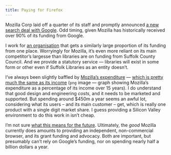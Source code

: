 ```yaml
---
title: Paying for Firefox
---
```


Mozilla Corp laid off a quarter of its staff and promptly announced [a new search deal with Google](https://www.linux-magazine.com/Online/News/Mozilla-Lays-Off-Staff-Receives-More-Cash). Odd timing, given Mozilla has historically received over 90% of its funding from Google.

I work for [an organisation](https://www.suffolklibraries.co.uk) that gets a similarly large proportion of its funding from one place. Worryingly for Mozilla, it’s even more reliant on its main competitor’s largesse than libraries are on funding from Suffolk County Council. And we provide a statutory service — libraries will exist in some form or other even if Suffolk Libraries as an entity doesn’t.

I’ve always been slightly baffled by [Mozilla’s expenditure](/posts/mozilla-money-adverts-and-corporate-speak/) — [which is pretty much the same as its income](https://civilityandtruth.com/assets/images/mozilla-revenues-vs-expenses.png) (`png` image — graph showing Mozilla’s expenditure as a percentage of its income over 15 years). I do understand that good design and engineering _costs_, and it needs to be marketed and supported. But spending around $450m a year seems an awful lot, considering what its users – and its main customer – get, which is really one product with a single digit market share. I guess providing a Silicon Valley environment to do this work in isn’t cheap.

I’m not sure [what this means for the future](https://civilityandtruth.com/2020/08/13/mozillas-uncertain-future/). Ultimately, the _good_ Mozilla currently does amounts to providing an independent, non-commercial browser, and its grant funding and advocacy. Both are important, but presumably can’t rely on Google’s funding, nor on spending nearly half a billion dollars a year.
